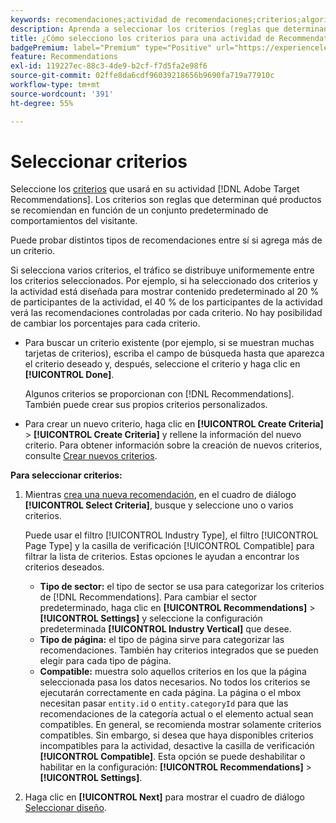 ```yaml
---
keywords: recomendaciones;actividad de recomendaciones;criterios;algoritmo
description: Aprenda a seleccionar los criterios (reglas que determinan qué productos o contenido recomendar) que se utilizarán en la actividad de Adobe [!DNL Target] Recommendations.
title: ¿Cómo selecciono los criterios para una actividad de Recommendations?
badgePremium: label="Premium" type="Positive" url="https://experienceleague.adobe.com/docs/target/using/introduction/intro.html?lang=en#premium newtab=true" tooltip="Consulte qué se incluye en Target Premium."
feature: Recommendations
exl-id: 119227ec-88c3-4de9-b2cf-f7d5fa2e98f6
source-git-commit: 02ffe8da6cdf96039218656b9690fa719a77910c
workflow-type: tm+mt
source-wordcount: '391'
ht-degree: 55%

---
```


# Seleccionar criterios

Seleccione los [criterios](/help/main/c-recommendations/c-algorithms/algorithms.md) que usará en su actividad [!DNL Adobe Target Recommendations]. Los criterios son reglas que determinan qué productos se recomiendan en función de un conjunto predeterminado de comportamientos del visitante.

Puede probar distintos tipos de recomendaciones entre sí si agrega más de un criterio.

Si selecciona varios criterios, el tráfico se distribuye uniformemente entre los criterios seleccionados. Por ejemplo, si ha seleccionado dos criterios y la actividad está diseñada para mostrar contenido predeterminado al 20 % de participantes de la actividad, el 40 % de los participantes de la actividad verá las recomendaciones controladas por cada criterio. No hay posibilidad de cambiar los porcentajes para cada criterio.

* Para buscar un criterio existente (por ejemplo, si se muestran muchas tarjetas de criterios), escriba el campo de búsqueda hasta que aparezca el criterio deseado y, después, seleccione el criterio y haga clic en **[!UICONTROL Done]**.

  Algunos criterios se proporcionan con [!DNL Recommendations]. También puede crear sus propios criterios personalizados.

* Para crear un nuevo criterio, haga clic en **[!UICONTROL Create Criteria]** > **[!UICONTROL Create Criteria]** y rellene la información del nuevo criterio. Para obtener información sobre la creación de nuevos criterios, consulte [Crear nuevos criterios](/help/main/c-recommendations/c-algorithms/create-new-algorithm.md#task_8A9CB465F28D44899F69F38AD27352FE).

**Para seleccionar criterios:**

1. Mientras [crea una nueva recomendación](/help/main/c-recommendations/t-create-recs-activity/create-recs-activity.md#task_6874328773C64C44A73F0A130AD3F96F), en el cuadro de diálogo **[!UICONTROL Select Criteria]**, busque y seleccione uno o varios criterios.

   Puede usar el filtro [!UICONTROL Industry Type], el filtro [!UICONTROL Page Type] y la casilla de verificación [!UICONTROL Compatible] para filtrar la lista de criterios. Estas opciones le ayudan a encontrar los criterios deseados.

   * **Tipo de sector:** el tipo de sector se usa para categorizar los criterios de [!DNL Recommendations]. Para cambiar el sector predeterminado, haga clic en **[!UICONTROL Recommendations]** > **[!UICONTROL Settings]** y seleccione la configuración predeterminada **[!UICONTROL Industry Vertical]** que desee.
   * **Tipo de página:** el tipo de página sirve para categorizar las recomendaciones. También hay criterios integrados que se pueden elegir para cada tipo de página.
   * **Compatible:** muestra solo aquellos criterios en los que la página seleccionada pasa los datos necesarios. No todos los criterios se ejecutarán correctamente en cada página. La página o el mbox necesitan pasar `entity.id` o `entity.categoryId` para que las recomendaciones de la categoría actual o el elemento actual sean compatibles. En general, se recomienda mostrar solamente criterios compatibles. Sin embargo, si desea que haya disponibles criterios incompatibles para la actividad, desactive la casilla de verificación **[!UICONTROL Compatible]**. Esta opción se puede deshabilitar o habilitar en la configuración: **[!UICONTROL Recommendations]** > **[!UICONTROL Settings]**.

1. Haga clic en **[!UICONTROL Next]** para mostrar el cuadro de diálogo [Seleccionar diseño](/help/main/c-recommendations/c-design-overview/design-overview.md).
